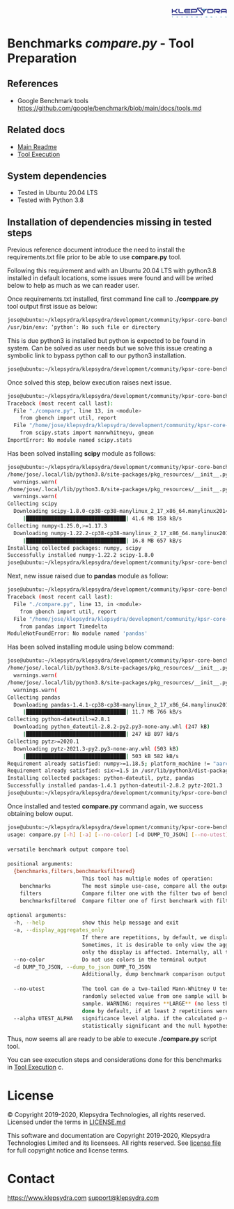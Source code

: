 <p align="right">
  <img width="25%" height="25%"src="./../images/klepsydra_logo.jpg">
</p>

# Benchmarks ***compare.py*** - Tool Preparation

## References

* Google Benchmark tools <https://github.com/google/benchmark/blob/main/docs/tools.md>

## Related docs

* [Main Readme](./../README.md)
* [Tool Execution](./TOOL_EXECUTION.md)

## System dependencies

* Tested in Ubuntu 20.04 LTS
* Tested with Python 3.8

## Installation of dependencies missing in tested steps

Previous reference document introduce the need to install the requirements.txt file prior to be able to use **compare.py** tool.

Following this requirement and with an Ubuntu 20.04 LTS with python3.8 installed in default locations, some issues were found and will be writed below to help as much as we can reader user.

Once requirements.txt installed, first command line call to **./comppare.py** tool output first issue as below:

```bash
jose@ubuntu:~/klepsydra/klepsydra/development/community/kpsr-core-benchmarks/thirdparties/benchmark/tools$ ./compare.py 
/usr/bin/env: ‘python’: No such file or directory
```

This is due python3 is installed but python is expected to be found in system. Can be solved as user needs but we solve this issue creating a symbolic link to bypass python call to our python3 installation.

```bash
jose@ubuntu:~/klepsydra/klepsydra/development/community/kpsr-core-benchmarks/thirdparties/benchmark/tools$ sudo ln -s /usr/bin/python3.8 /usr/bin/python
```

Once solved this step, below execution raises next issue.

```bash
jose@ubuntu:~/klepsydra/klepsydra/development/community/kpsr-core-benchmarks/thirdparties/benchmark/tools$ ./compare.py
Traceback (most recent call last):
  File "./compare.py", line 13, in <module>
    from gbench import util, report
  File "/home/jose/klepsydra/klepsydra/development/community/kpsr-core-benchmarks/thirdparties/benchmark/tools/gbench/report.py", line 10, in <module>
    from scipy.stats import mannwhitneyu, gmean
ImportError: No module named scipy.stats
```

Has been solved installing **scipy** module as follows:

```bash
jose@ubuntu:~/klepsydra/klepsydra/development/community/kpsr-core-benchmarks/thirdparties/benchmark/tools$ pip install scipy
/home/jose/.local/lib/python3.8/site-packages/pkg_resources/__init__.py:122: PkgResourcesDeprecationWarning: 0.1.36ubuntu1 is an invalid version and will not be supported in a future release
  warnings.warn(
/home/jose/.local/lib/python3.8/site-packages/pkg_resources/__init__.py:122: PkgResourcesDeprecationWarning: 0.23ubuntu1 is an invalid version and will not be supported in a future release
  warnings.warn(
Collecting scipy
  Downloading scipy-1.8.0-cp38-cp38-manylinux_2_17_x86_64.manylinux2014_x86_64.whl (41.6 MB)
     |████████████████████████████████| 41.6 MB 158 kB/s 
Collecting numpy<1.25.0,>=1.17.3
  Downloading numpy-1.22.2-cp38-cp38-manylinux_2_17_x86_64.manylinux2014_x86_64.whl (16.8 MB)
     |████████████████████████████████| 16.8 MB 657 kB/s 
Installing collected packages: numpy, scipy
Successfully installed numpy-1.22.2 scipy-1.8.0
jose@ubuntu:~/klepsydra/klepsydra/development/community/kpsr-core-benchmarks/thirdparties/benchmark/tools$ ./compare.py
```

Next, new issue raised due to **pandas** module as follow:

```bash
jose@ubuntu:~/klepsydra/klepsydra/development/community/kpsr-core-benchmarks/thirdparties/benchmark/tools$ ./compare.py
Traceback (most recent call last):
  File "./compare.py", line 13, in <module>
    from gbench import util, report
  File "/home/jose/klepsydra/klepsydra/development/community/kpsr-core-benchmarks/thirdparties/benchmark/tools/gbench/report.py", line 12, in <module>
    from pandas import Timedelta
ModuleNotFoundError: No module named 'pandas'
```

Has been solved installing module using below command:

```bash
jose@ubuntu:~/klepsydra/klepsydra/development/community/kpsr-core-benchmarks/thirdparties/benchmark/tools$ pip install pandas
/home/jose/.local/lib/python3.8/site-packages/pkg_resources/__init__.py:122: PkgResourcesDeprecationWarning: 0.1.36ubuntu1 is an invalid version and will not be supported in a future release
  warnings.warn(
/home/jose/.local/lib/python3.8/site-packages/pkg_resources/__init__.py:122: PkgResourcesDeprecationWarning: 0.23ubuntu1 is an invalid version and will not be supported in a future release
  warnings.warn(
Collecting pandas
  Downloading pandas-1.4.1-cp38-cp38-manylinux_2_17_x86_64.manylinux2014_x86_64.whl (11.7 MB)
     |████████████████████████████████| 11.7 MB 766 kB/s 
Collecting python-dateutil>=2.8.1
  Downloading python_dateutil-2.8.2-py2.py3-none-any.whl (247 kB)
     |████████████████████████████████| 247 kB 897 kB/s 
Collecting pytz>=2020.1
  Downloading pytz-2021.3-py2.py3-none-any.whl (503 kB)
     |████████████████████████████████| 503 kB 582 kB/s 
Requirement already satisfied: numpy>=1.18.5; platform_machine != "aarch64" and platform_machine != "arm64" and python_version < "3.10" in /home/jose/.local/lib/python3.8/site-packages (from pandas) (1.22.2)
Requirement already satisfied: six>=1.5 in /usr/lib/python3/dist-packages (from python-dateutil>=2.8.1->pandas) (1.14.0)
Installing collected packages: python-dateutil, pytz, pandas
Successfully installed pandas-1.4.1 python-dateutil-2.8.2 pytz-2021.3
jose@ubuntu:~/klepsydra/klepsydra/development/community/kpsr-core-benchmarks/thirdparties/benchmark/tools$
```

Once installed and tested **compare.py** command again, we success obtaining below ouput.

```bash
jose@ubuntu:~/klepsydra/klepsydra/development/community/kpsr-core-benchmarks/thirdparties/benchmark/tools$ ./compare.py
usage: compare.py [-h] [-a] [--no-color] [-d DUMP_TO_JSON] [--no-utest] [--alpha UTEST_ALPHA] {benchmarks,filters,benchmarksfiltered} ...

versatile benchmark output compare tool

positional arguments:
  {benchmarks,filters,benchmarksfiltered}
                        This tool has multiple modes of operation:
    benchmarks          The most simple use-case, compare all the output of these two benchmarks
    filters             Compare filter one with the filter two of benchmark
    benchmarksfiltered  Compare filter one of first benchmark with filter two of the second benchmark

optional arguments:
  -h, --help            show this help message and exit
  -a, --display_aggregates_only
                        If there are repetitions, by default, we display everything - the actual runs, and the aggregates computed.
                        Sometimes, it is desirable to only view the aggregates. E.g. when there are a lot of repetitions. Do note that
                        only the display is affected. Internally, all the actual runs are still used, e.g. for U test.
  --no-color            Do not use colors in the terminal output
  -d DUMP_TO_JSON, --dump_to_json DUMP_TO_JSON
                        Additionally, dump benchmark comparison output to this file in JSON format.

  --no-utest            The tool can do a two-tailed Mann-Whitney U test with the null hypothesis that it is equally likely that a
                        randomly selected value from one sample will be less than or greater than a randomly selected value from a second
                        sample. WARNING: requires **LARGE** (no less than 9) number of repetitions to be meaningful! The test is being
                        done by default, if at least 2 repetitions were done. This option can disable the U Test.
  --alpha UTEST_ALPHA   significance level alpha. if the calculated p-value is below this value, then the result is said to be
                        statistically significant and the null hypothesis is rejected. (default: 0.0500)
```

Thus, now seems all are ready to be able to execute **./compare.py** script tool. 

You can see execution steps and considerations done for this benchmarks in [Tool Execution](./TOOL_EXECUTION.md) c.

# License

&copy; Copyright 2019-2020, Klepsydra Technologies, all rights reserved. Licensed under the terms in [LICENSE.md](./LICENSE.md)

This software and documentation are Copyright 2019-2020, Klepsydra Technologies
Limited and its licensees. All rights reserved. See [license file](./LICENSE.md) for full copyright notice and license terms.

# Contact

<https://www.klepsydra.com>
support@klepsydra.com
